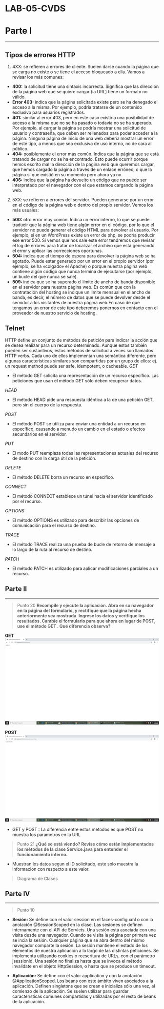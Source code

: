# LAB-05-CVDS
# Parte I
---
## Tipos de errores HTTP

1. 4XX: se refieren a errores de cliente. Suelen darse cuando la página que se carga no existe o se tiene el acceso bloqueado a ella. Vamos a revisar los más comunes:

* **400:** la solicitud tiene una sintaxis incorrecta. Significa que las dirección de la página web que se quiere cargar (la URL) tiene un formato no válido.
* **Error 403:** indica que la página solicitada existe pero se ha denegado el acceso a la misma. Por ejemplo, podría tratarse de un contenido exclusivo para usuarios registrados.
* **401:** similar al error 403, pero en este caso existiría una posibilidad de acceso a la misma que no se ha pasado o todavía no se ha superado. Por ejemplo, al cargar la página se podría mostrar una solicitud de usuario y contraseña, que deben ser rellenados para poder acceder a la página. Ninguna página de inicio de una web debería mostrar un error de este tipo, a menos que sea exclusiva de uso interno, no de cara al público.
* **404:** posiblemente el error más común. Indica que la página que se está tratando de cargar no se ha encontrado. Esto puede ocurrir porque hemos escrito mal la dirección de la página web que queremos cargar, que hemos cargado la página a través de un enlace erróneo, o que la página sí que existió en su momento pero ahora ya no.
* **406:** indica que la página ha devuelto un código que no puede ser interpretado por el navegador con el que estamos cargando la página web.

2. 5XX: se refieren a errores del servidor. Pueden generarse por un error en el código de la página web o dentro del propio servidor. Vemos los más usuales:
* **500:** otro error muy común. Indica un error interno, lo que se puede traducir que la página web tiene algún error en el código, por lo que el servidor no puede generar el código HTML para devolver al usuario. Por ejemplo, si en un WordPress existe un error de php, se podría producir ese error 500. Si vemos que nos sale este error tendremos que revisar el log de errores para tratar de localizar el archivo que está generando el error y aplicar las correcciones oportunas.
* **504:** indica que el tiempo de espera para devolver la página web se ha agotado. Puede estar generado por un error en el propio servidor (por ejemplo, se ha «colgado» el Apache) o porque nuestra página web contiene algún código que nunca termina de ejecutarse (por ejemplo, un bucle del que nunca se sale).
* **509:** indica que se ha superado el límite de ancho de banda disponible en el servidor para nuestra página web. Es común que con la contratación del hosting se indique un limite mensual en el ancho de banda, es decir, el número de datos que se puede devolver desde el servidor a los visitantes de nuestra página web.En caso de que tengamos un error de este tipo deberemos ponernos en contacto con el proveedor de nuestro servicio de hosting.
## Telnet
HTTP define un conjunto de métodos de petición para indicar la acción que se desea realizar para un recurso determinado. Aunque estos también pueden ser sustantivos, estos métodos de solicitud a veces son llamados HTTP verbs. Cada uno de ellos implementan una semántica diferente, pero algunas características similares son compartidas por un grupo de ellos: ej. un request method puede ser safe, idempotent, o cacheable.
  *GET*

  - El método GET  solicita una representación de un recurso específico. Las peticiones que usan el método GET sólo deben recuperar datos.

  *HEAD*
  - El método HEAD pide una respuesta idéntica a la de una petición GET, pero sin el cuerpo de la respuesta.

  *POST*
  - El método POST se utiliza para enviar una entidad a un recurso en específico, causando a menudo un cambio en el estado o efectos secundarios en el servidor.

  *PUT*
  - El modo PUT reemplaza todas las representaciones actuales del recurso de destino con la carga útil de la petición.

  *DELETE*
  - El método DELETE borra un recurso en específico.

  *CONNECT*
  - El método CONNECT establece un túnel hacia el servidor identificado por el recurso.

  *OPTIONS*
  - El método OPTIONS es utilizado para describir las opciones de comunicación para el recurso de destino.

  *TRACE*
  - El método TRACE  realiza una prueba de bucle de retorno de mensaje a lo largo de la ruta al recurso de destino.

  *PATCH*
  - El método PATCH  es utilizado para aplicar modificaciones parciales a un recurso.

## Parte II
---
> Punto 20
**Recompile y ejecute la aplicación. Abra en su navegador en la página del formulario, y rectifique que la página hecha anteriormente sea mostrada. Ingrese los datos y verifique los resultados. Cambie el formulario para que ahora en lugar de POST, use el método GET . Qué diferencia observa?**

**GET**
![Image](https://github.com/VerboCamacho/LAB-05-CVDS/blob/master/Imagenes/Capture.PNG)

**POST**
![Image](https://github.com/VerboCamacho/LAB-05-CVDS/blob/master/Imagenes/Capture1.PNG)

* GET y POST : La diferencia entre estos metodos es que POST no muestra los parametros en la URL

> Punto 21
**¿Qué se está viendo? Revise cómo están implementados los métodos de la clase Service.java para entender el funcionamiento interno.**

* Muestran los datos segun el ID solicitado, este solo muestra la informacion con respecto a este valor.

> Diagrama de Clases
## Parte IV
---
> Punto 10

- **Sesión:** Se define con el valor session en el faces-config.xml o con la anotación @SessionScoped en la clase. Las sesiones se definen internamente con el API de Servlets. Una sesión está asociada con una visita desde una navegador. Cuando se visita la página por primera vez se incia la sesión. Cualquier página que se abra dentro del mismo navegador comparte la sesión. La sesión mantiene el estado de los elementos de nuestra aplicación a lo largo de las distintas peticiones. Se implementa utilizando cookies o reescritura de URLs, con el parámetro jsessionid. Una sesión no finaliza hasta que se invoca el método invalidate en el objeto HttpSession, o hasta que se produce un timeout.

- **Aplicación:** Se define con el valor application y con la anotación @ApplicationScoped. Los beans con este ámbito viven asociados a la aplicación. Definen singletons que se crean e inicializa sólo una vez, al comienzo de la aplicación. Se suelen utilizar para guardar características comunes compartidas y utilizadas por el resto de beans de la aplicación.

